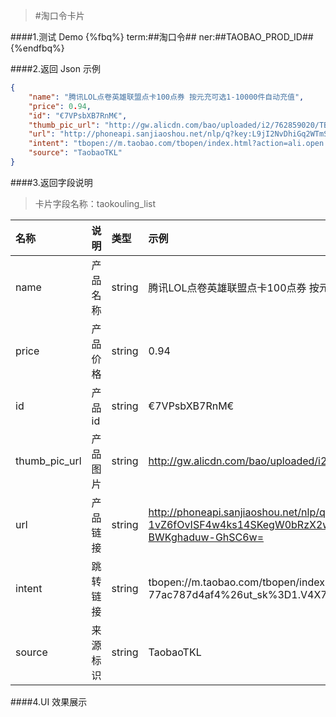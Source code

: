 >#淘口令卡片


####1.测试 Demo
{%fbq%}
term:##淘口令##
ner:##TAOBAO_PROD_ID##
{%endfbq%}

####2.返回 Json 示例
```json
{
    "name": "腾讯LOL点卷英雄联盟点卡100点券 按元充可选1-10000件自动充值",
    "price": 0.94,
    "id": "€7VPsbXB7RnM€",
    "thumb_pic_url": "http://gw.alicdn.com/bao/uploaded/i2/762859020/TB1xsNobUl7MKJjSZFDXXaOEpXa_!!0-item_pic.jpg_170x170.jpg",
    "url": "http://phoneapi.sanjiaoshou.net/nlp/q?key:L9jI2NvDhiGq2WTmSXS9AJoIqptTS9hcN3x-FOAsqBL9KioCDzDJZ6nMVFJmkCaf7McS-bGf8wxZyIOpn1hSZKjN73V30AgS5MX4GOEYbwAbdv9kCqyTvpJ9a4L1CIPKAixWj_YR2OYe1xrDEJ_8uTRUaItEtxlv3lhwJbiYGhRYK-xQKGUwm96jRuFtzZvX8aR9M9nRp4-1vZ6fOvISF4w4ks14SKegW0bRzX2wrZ0L9oY4JUXAQ9EogtDzDjO1o6JvujVbYKtXxIYeMLR5R3IHglMnq_uRuKljY1pgwipVIyKMRSRoJjPmVNwjv624Sd3yvfxU2arOG3GRm3-9d65OmMBm_x6X0qBn7O3zw9LgCxbViPG-LzFIsNOTvtrOgax2hqMdYk6oiCCYUbsA4IsAddPi2_iB1r1s08qrKcBXamOXL99e_qtfAXIK7VcVLCJRdi3iUqbXFMMzlB7kB2YPUyRubA0nMLfL0ov-BMfdMY4Ix299lQKeLN-BWKghaduw-GhSC6w=",
    "intent": "tbopen://m.taobao.com/tbopen/index.html?action=ali.open.nav&module=h5&h5Url=https%3A%2F%2Fa.m.taobao.com%2Fi557979174414.htm%3Fprice%3D0.94%26sourceType%3Ditem%26sourceType%3Ditem%26suid%3D29292176-a507-4b94-bf1d-77ac787d4af4%26ut_sk%3D1.V4X7km1YKKoDAFyql7duWltj_21646297_1534905933268.Copy.1%26un%3Df1f1ef13c7eb0848d327b29a79c3809c%26share_crt_v%3D1%26sp_tk%3D4oKsN1ZQc2JYQjdSbk3igqw%3D%26spm%3Da211b4.24671786%26visa%3D13a09278fde22a2e%26disablePopup%3Dtrue%26disableSJ%3D1&appkey=24671786&visa=13a09278fde22a2e",
    "source": "TaobaoTKL"
}
```

####3.返回字段说明

>卡片字段名称：taokouling_list

|名称|说明|类型|示例|
|:---|:---|:---|:---|
|name|产品名称|string|腾讯LOL点卷英雄联盟点卡100点券 按元充可选1-10000件自动充值|
|price|产品价格|string|0.94|
|id|产品id|string|€7VPsbXB7RnM€|
|thumb_pic_url|产品图片|string|http://gw.alicdn.com/bao/uploaded/i2/762859020/TB1xsNobUl7MKJjSZFDXXaOEpXa_!!0-item_pic.jpg_170x170.jpg|
|url|产品链接|string|http://phoneapi.sanjiaoshou.net/nlp/q?key:L9jI2NvDhiGq2WTmSXS9AJoIqptTS9hcN3x-FOAsqBL9KioCDzDJZ6nMVFJmkCaf7McS-bGf8wxZyIOpn1hSZKjN73V30AgS5MX4GOEYbwAbdv9kCqyTvpJ9a4L1CIPKAixWj_YR2OYe1xrDEJ_8uTRUaItEtxlv3lhwJbiYGhRYK-xQKGUwm96jRuFtzZvX8aR9M9nRp4-1vZ6fOvISF4w4ks14SKegW0bRzX2wrZ0L9oY4JUXAQ9EogtDzDjO1o6JvujVbYKtXxIYeMLR5R3IHglMnq_uRuKljY1pgwipVIyKMRSRoJjPmVNwjv624Sd3yvfxU2arOG3GRm3-9d65OmMBm_x6X0qBn7O3zw9LgCxbViPG-LzFIsNOTvtrOgax2hqMdYk6oiCCYUbsA4IsAddPi2_iB1r1s08qrKcBXamOXL99e_qtfAXIK7VcVLCJRdi3iUqbXFMMzlB7kB2YPUyRubA0nMLfL0ov-BMfdMY4Ix299lQKeLN-BWKghaduw-GhSC6w=|
|intent|跳转链接|string|tbopen://m.taobao.com/tbopen/index.html?action=ali.open.nav&module=h5&h5Url=https%3A%2F%2Fa.m.taobao.com%2Fi557979174414.htm%3Fprice%3D0.94%26sourceType%3Ditem%26sourceType%3Ditem%26suid%3D29292176-a507-4b94-bf1d-77ac787d4af4%26ut_sk%3D1.V4X7km1YKKoDAFyql7duWltj_21646297_1534905933268.Copy.1%26un%3Df1f1ef13c7eb0848d327b29a79c3809c%26share_crt_v%3D1%26sp_tk%3D4oKsN1ZQc2JYQjdSbk3igqw%3D%26spm%3Da211b4.24671786%26visa%3D13a09278fde22a2e%26disablePopup%3Dtrue%26disableSJ%3D1&appkey=24671786&visa=13a09278fde22a2e|
|source|来源标识|string|TaobaoTKL|

####4.UI 效果展示




